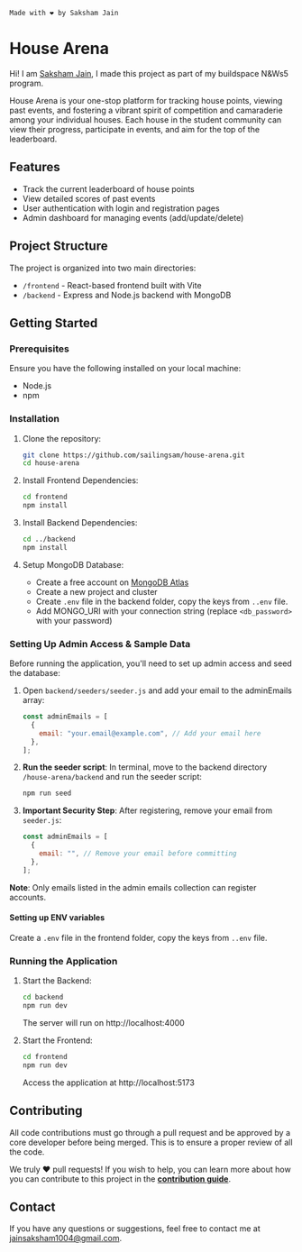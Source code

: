 ```
Made with ❤️ by Saksham Jain
```
# House Arena

Hi! I am [Saksham Jain](https://sailingsam.vercel.app), I made this project as part of my buildspace N&Ws5 program.

House Arena is your one-stop platform for tracking house points, viewing past events, and fostering a vibrant spirit of competition and camaraderie among your individual houses. Each house in the student community can view their progress, participate in events, and aim for the top of the leaderboard.

## Features

- Track the current leaderboard of house points
- View detailed scores of past events
- User authentication with login and registration pages
- Admin dashboard for managing events (add/update/delete)

## Project Structure

The project is organized into two main directories:

- `/frontend` - React-based frontend built with Vite
- `/backend` - Express and Node.js backend with MongoDB

## Getting Started

### Prerequisites

Ensure you have the following installed on your local machine:

- Node.js
- npm

### Installation

1. Clone the repository:

   ```sh
   git clone https://github.com/sailingsam/house-arena.git
   cd house-arena
   ```

2. Install Frontend Dependencies:

   ```sh
   cd frontend
   npm install
   ```

3. Install Backend Dependencies:

   ```sh
   cd ../backend
   npm install
   ```

4. Setup MongoDB Database:
   - Create a free account on [MongoDB Atlas](https://www.mongodb.com/cloud/atlas)
   - Create a new project and cluster
   - Create `.env` file in the backend folder, copy the keys from `..env` file.
   - Add MONGO_URI with your connection string (replace `<db_password>` with your password)

### Setting Up Admin Access & Sample Data

Before running the application, you'll need to set up admin access and seed the database:

1. Open `backend/seeders/seeder.js` and add your email to the adminEmails array:

   ```javascript
   const adminEmails = [
     {
       email: "your.email@example.com", // Add your email here
     },
   ];
   ```

2. **Run the seeder script**: In terminal, move to the backend directory `/house-arena/backend` and run the seeder script:

   ```sh
   npm run seed
   ```

3. **Important Security Step**: After registering, remove your email from `seeder.js`:
   ```javascript
   const adminEmails = [
     {
       email: "", // Remove your email before committing
     },
   ];
   ```

**Note**: Only emails listed in the admin emails collection can register accounts.

#### Setting up ENV variables
Create a `.env` file in the frontend folder, copy the keys from `..env` file.

### Running the Application

1. Start the Backend:

   ```sh
   cd backend
   npm run dev
   ```

   The server will run on http://localhost:4000

2. Start the Frontend:
   ```sh
   cd frontend
   npm run dev
   ```
   Access the application at http://localhost:5173

## Contributing

All code contributions must go through a pull request and be approved by a core developer before being merged. This is to ensure a proper review of all the code.

We truly ❤️ pull requests! If you wish to help, you can learn more about how you can contribute to this project in the [**contribution guide**](CONTRIBUTING.md).

## Contact

If you have any questions or suggestions, feel free to contact me at [jainsaksham1004@gmail.com](mailto:jainsaksham1004@gmail.com).